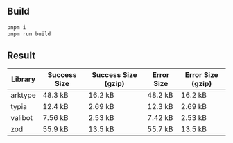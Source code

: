 ## Build
```sh
pnpm i
pnpm run build
```

## Result

| Library | Success Size | Success Size (gzip) | Error Size | Error Size (gzip) |
|---------|--------------|---------------------|------------|-------------------|
| arktype | 48.3 kB      | 16.2 kB             | 48.2 kB    | 16.2 kB           |
| typia   | 12.4 kB      | 2.69 kB             | 12.3 kB    | 2.69 kB           |
| valibot | 7.56 kB      | 2.53 kB             | 7.42 kB    | 2.53 kB           |
| zod     | 55.9 kB      | 13.5 kB             | 55.7 kB    | 13.5 kB           |
